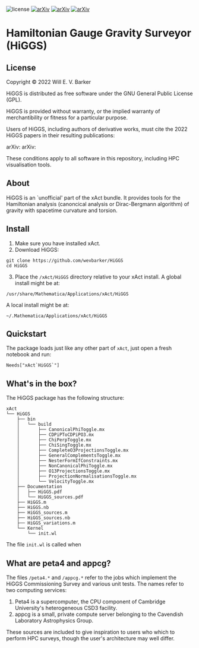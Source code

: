![license](https://img.shields.io/github/license/wevbarker/HiGGS)
[![arXiv](https://img.shields.io/badge/arXiv-paper-b-b31b1b.svg)](https://arxiv.org/abs/paper-b)
[![arXiv](https://img.shields.io/badge/arXiv-paper-c-b31b1b.svg)](https://arxiv.org/abs/paper-c)
[![arXiv](https://img.shields.io/badge/arXiv-2101.02645-b31b1b.svg)](https://arxiv.org/abs/2101.02645)

# Hamiltonian Gauge Gravity Surveyor (HiGGS)
## License

Copyright © 2022 Will E. V. Barker

HiGGS is distributed as free software under the GNU General Public License (GPL).

HiGGS is provided without warranty, or the implied warranty of merchantibility or fitness for a particular purpose.

Users of HiGGS, including authors of derivative works, must cite the 2022 HiGGS papers in their resulting publications:

arXiv:
arXiv:

These conditions apply to all software in this repository, including HPC visualisation tools.

## About

HiGGS is an `unofficial' part of the xAct bundle. It provides tools for the Hamiltonian analysis (canoncical analysis or Dirac-Bergmann algorithm) of gravity with spacetime curvature and torsion.

## Install

1. Make sure you have installed xAct.
2. Download HiGGS:

```
git clone https://github.com/wevbarker/HiGGS
cd HiGGS
```

3. Place the `/xAct/HiGGS` directory relative to your xAct install. A global install might be at: 

```
/usr/share/Mathematica/Applications/xAct/HiGGS
```

A local install might be at:

```
~/.Mathematica/Applications/xAct/HiGGS
```

## Quickstart 


The package loads just like any other part of `xAct`, just open a fresh notebook and run:
```
Needs["xAct`HiGGS`"]
```

## What's in the box? 

The HiGGS package has the following structure:
```
xAct
└── HiGGS
    ├── bin
    │   └── build
    │       ├── CanonicalPhiToggle.mx
    │       ├── CDPiPToCDPiPO3.mx
    │       ├── ChiPerpToggle.mx
    │       ├── ChiSingToggle.mx
    │       ├── CompleteO3ProjectionsToggle.mx
    │       ├── GeneralComplementsToggle.mx
    │       ├── NesterFormIfConstraints.mx
    │       ├── NonCanonicalPhiToggle.mx
    │       ├── O13ProjectionsToggle.mx
    │       ├── ProjectionNormalisationsToggle.mx
    │       └── VelocityToggle.mx
    ├── Documentation
    │   ├── HiGGS.pdf
    │   └── HiGGS_sources.pdf
    ├── HiGGS.m
    ├── HiGGS.nb
    ├── HiGGS_sources.m
    ├── HiGGS_sources.nb
    ├── HiGGS_variations.m
    └── Kernel
        └── init.wl
```
The file `init.wl` is called when 

## What are peta4 and appcg? 

The files `/peta4.*` and `/appcg.*` refer to the jobs which implement the HiGGS Commissioning Survey and various unit tests. The names refer to two computing services: 
1. Peta4 is a supercomputer, the CPU component of Cambridge University's heterogeneous CSD3 facility.
2. appcg is a small, private compute server belonging to the Cavendish Laboratory Astrophysics Group.

These sources are included to give inspiration to users who which to perform HPC surveys, though the user's architecture may well differ.
